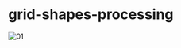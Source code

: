 # grid-shapes-processing

![01](https://user-images.githubusercontent.com/57362323/182644014-21537bd0-f966-4a2f-b8a1-5f6381dcd2f9.png)
